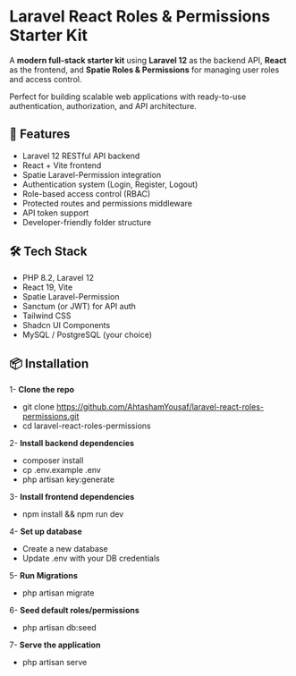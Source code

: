 # Laravel React Roles & Permissions Starter Kit

A **modern full-stack starter kit** using **Laravel 12** as the backend API, **React** as the frontend, and **Spatie Roles & Permissions** for managing user roles and access control.

Perfect for building scalable web applications with ready-to-use authentication, authorization, and API architecture.

## 🚀 Features

- Laravel 12 RESTful API backend
- React + Vite frontend
- Spatie Laravel-Permission integration
- Authentication system (Login, Register, Logout)
- Role-based access control (RBAC)
- Protected routes and permissions middleware
- API token support
- Developer-friendly folder structure

## 🛠️ Tech Stack

- PHP 8.2, Laravel 12
- React 19, Vite
- Spatie Laravel-Permission
- Sanctum (or JWT) for API auth
- Tailwind CSS
- Shadcn UI Components
- MySQL / PostgreSQL (your choice)

## 📦 Installation

1- **Clone the repo**  
- git clone https://github.com/AhtashamYousaf/laravel-react-roles-permissions.git
- cd laravel-react-roles-permissions  
    
2- **Install backend dependencies**  
- composer install
- cp .env.example .env
- php artisan key:generate  

3- **Install frontend dependencies**  
- npm install && npm run dev  
   
4- **Set up database**  
- Create a new database
- Update .env with your DB credentials  
    
5- **Run Migrations**  
- php artisan migrate  
    
6- **Seed default roles/permissions**  
- php artisan db:seed  
    
7- **Serve the application**  
- php artisan serve  
